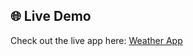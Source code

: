 ## 🌐 Live Demo

Check out the live app here: [Weather App](https://farmana-cloud.github.io/weather-app/)
